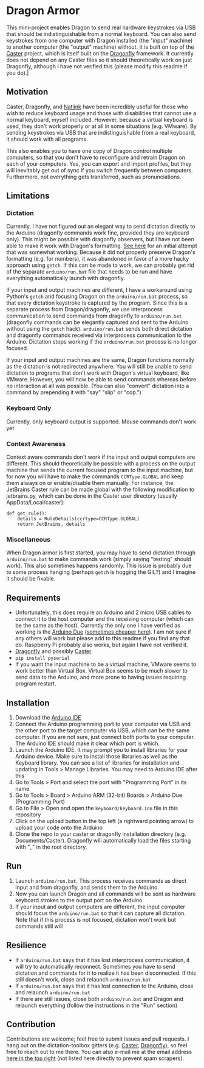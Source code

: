 # Dragon Armor
This mini-project enables Dragon to send real hardware keystrokes via USB that should be indistinguishable from a normal keyboard. You can also send keystrokes from one computer with Dragon installed (the "input" machine) to another computer (the "output" machine) without. It is built on top of the [Caster](https://github.com/dictation-toolbox/Caster) project, which is itself built on the [Dragonfly](https://github.com/dictation-toolbox/dragonfly) framework. It currently does not depend on any Caster files so it should theoretically work on just Dragonfly, although I have not verified this (please modify this readme if you do).|

## Motivation
Caster, Dragonfly, and [Natlink](https://github.com/dictation-toolbox/natlink) have been incredibly useful for those who wish to reduce keyboard usage and those with disabilities that cannot use a normal keyboard, myself included. However, because a virtual keyboard is used, they don't work properly or at all in some situations (e.g. VMware). By sending keystrokes via USB that are indistinguishable from a real keyboard, it should work with all programs.

This also enables you to have one copy of Dragon control multiple computers, so that you don't have to  reconfigure and retrain Dragon on each of your computers. Yes, you can export and import profiles, but they will inevitably get out of sync if you switch frequently between computers. Furthermore, not everything gets transferred, such as pronunciations.

## Limitations
### Dictation
Currently, I have not figured out an elegant way to send dictation directly to the Arduino (dragonfly commands work fine, provided they are keyboard only). This might be possible with dragonfly observers, but I have not been able to make it work with Dragon's formatting. [See here](https://github.com/michaelscheung/dragon-armor/blob/349b40ffad6cc3ac2cd6820aa5f8e0345acc72f5/_dragon_observer.py) for an initial attempt that was somewhat working. Because it did not properly preserve Dragon's formatting (e.g. for numbers), it was abandoned in favor of a more hacky approach using `getch`. If this can be made to work, we can probably get rid of the separate `arduino/run.bat` file that needs to be run and have everything automatically launch with dragonfly.

If your input and output machines are different, I have a workaround using Python's `getch` and focusing Dragon on the `arduino/run.bat` process, so that every dictation keystroke is captured by the program. Since this is a separate process from Dragon/dragonfly, we use interprocess communication to send commands from dragonfly to `arduino/run.bat` (dragonfly commands can be elegantly captured and sent to the Arduino without using the `getch` hack). `arduino/run.bat` sends both direct dictation and dragonfly commands received via interprocess communication to the Arduino. Dictation stops working if the `arduino/run.bat` process is no longer focused.

If your input and output machines are the same, Dragon functions normally as the dictation is not redirected anywhere. You will still be unable to send dictation to programs that don't work with Dragon's virtual keyboard, like VMware. However, you will now be able to send commands whereas before no interaction at all was possible. (You can also "convert" dictation into a command by prepending it with "say" "slip" or "cop.")

### Keyboard Only
Currently, only keyboard output is supported. Mouse commands don't work yet

### Context Awareness
Context aware commands don't work if the input and output computers are different. This should theoretically be possible with a process on the output machine that sends the current focused program to the input machine, but for now you will have to make the commands `CCRType.GLOBAL` and keep them always on or enable/disable them manually. For instance, the JetBrains Caster rule can be made global with the following modification to jetbrains.py, which can be done in the Caster user directory (usually AppData/Local/caster):
```
def get_rule():
    details = RuleDetails(ccrtype=CCRType.GLOBAL)
    return JetBrains, details
```

### Miscellaneous 
When Dragon armor is first started, you may have to send dictation through `arduino/run.bat` to make commands work (simply saying "testing" should work). This also sometimes happens randomly. This issue is probably due to some process hanging (perhaps `getch` is hogging the GIL?) and I imagine it should be fixable.

## Requirements
- Unfortunately, this does require an Arduino and 2 micro USB cables to connect it to the host computer and the receiving computer (which can be the same as the host). Currently the only one I have verified as working is the [Arduino Due](https://store.arduino.cc/arduino-due) ([sometimes cheaper here](https://www.amazon.com/Arduino-org-A000062-Arduino-Due/dp/B00A6C3JN2)). I am not sure if any others will work but please add to this readme if you find any that do. Raspberry Pi probably also works, but again I have not verified it.
- [Dragonfly](https://github.com/dictation-toolbox/dragonfly) and possibly [Caster](https://github.com/dictation-toolbox/Caster)
- `pip install pyserial`
- If you want the input machine to be a virtual machine, VMware seems to work better than Virtual Box. Virtual Box seems to be much slower to send data to the Arduino, and more prone to having issues requiring program restart.

## Installation
1. Download the [Arduino IDE](https://www.arduino.cc/en/software)
2. Connect the Arduino programming port to your computer via USB and the other port to the target computer via USB, which can be the same computer. If you are not sure, just connect both ports to your computer. The Arduino IDE should make it clear which port is which.
3. Launch the Arduino IDE. It may prompt you to install libraries for your Arduino device. Make sure to install those libraries as well as the Keyboard library. You can see a list of libraries for installation and updating in Tools > Manage Libraries. You may need to Arduino IDE after this
4. Go to Tools > Port and select the port with "Programming Port" in its name
5. Go to Tools > Board > Arduino ARM (32-bit) Boards > Arduino Due (Programming Port)
6. Go to File > Open and open the `keyboard/keyboard.ino` file in this repository
7. Click on the upload button in the top left (a rightward pointing arrow) to upload your code onto the Arduino
8. Clone the repo to your caster or dragonfly installation directory (e.g. Documents/Caster). Dragonfly will automatically load the files starting with "_" in the root directory.

## Run
1. Launch `arduino/run.bat`. This process receives commands as direct input and from dragonfly, and sends them to the Arduino.
2. Now you can launch Dragon and all commands will be sent as hardware keyboard strokes to the output port on the Arduino.
3. If your input and output computers are different, the input computer should focus the `arduino/run.bat` so that it can capture all dictation. Note that if this process is not focused, dictation won't work but commands still will

## Resilience
- If `arduino/run.bat` says that it has lost interprocess communication, it will try to automatically reconnect. Sometimes you have to send dictation and commands for it to realize it has been disconnected. If this still doesn't work, close and relaunch `arduino/run.bat`
- If `arduino/run.bat` says that it has lost connection to the Arduino, close and relaunch `arduino/run.bat`
- If there are still issues, close both `arduino/run.bat` and Dragon and relaunch everything (follow the instructions in the "Run" section)

## Contribution
Contributions are welcome; feel free to submit issues and pull requests. I hang out on the dictation-toolbox gitters (e.g. [Caster](https://gitter.im/dictation-toolbox/Caster), [Dragonfly](https://gitter.im/dictation-toolbox/dragonfly)), so feel free to reach out to me there. You can also e-mail me at the email address [here in the top right](https://github.com/michaelscheung/resume/blob/master/Michael%20Cheung%20Resume.pdf) (not listed here directly to prevent spam scrapers).
